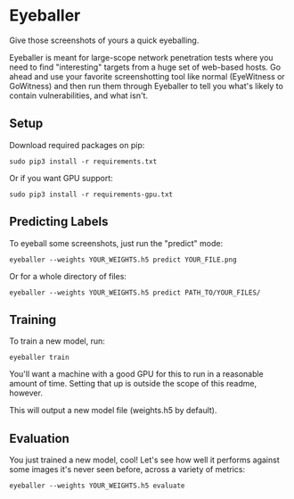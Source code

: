 # Eyeballer
Give those screenshots of yours a quick eyeballing.

Eyeballer is meant for large-scope network penetration tests where you need to find "interesting" targets from a huge set of web-based hosts. Go ahead and use your favorite screenshotting tool like normal (EyeWitness or GoWitness) and then run them through Eyeballer to tell you what's likely to contain vulnerabilities, and what isn't.

## Setup

Download required packages on pip:
```
sudo pip3 install -r requirements.txt
```

Or if you want GPU support:
```
sudo pip3 install -r requirements-gpu.txt
```

## Predicting Labels
To eyeball some screenshots, just run the "predict" mode:

```
eyeballer --weights YOUR_WEIGHTS.h5 predict YOUR_FILE.png
```

Or for a whole directory of files:

```
eyeballer --weights YOUR_WEIGHTS.h5 predict PATH_TO/YOUR_FILES/
```

## Training
To train a new model, run:
```
eyeballer train
```

You'll want a machine with a good GPU for this to run in a reasonable amount of time. Setting that up is outside the scope of this readme, however.

This will output a new model file (weights.h5 by default).

## Evaluation

You just trained a new model, cool! Let's see how well it performs against some images it's never seen before, across a variety of metrics:

```
eyeballer --weights YOUR_WEIGHTS.h5 evaluate
```
